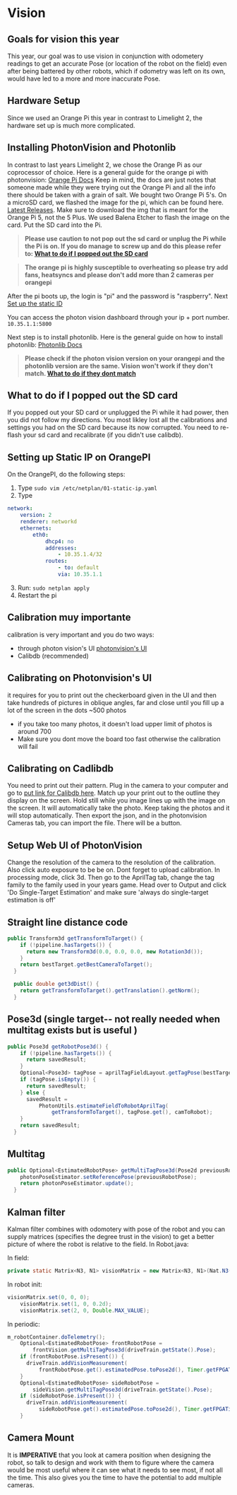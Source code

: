 # Vision

## Goals for vision this year

This year, our goal was to use vision in conjunction with odometery readings to get an accurate Pose (or location of the robot on the field) even after being battered by other robots, which if odometry was left on its own, would have led to a more and more inaccurate Pose.

## Hardware Setup
Since we used an Orange Pi this year in contrast to Limelight 2, the hardware set up is much more complicated. 

## Installing PhotonVision and Photonlib

In contrast to last years Limelight 2, we chose the Orange Pi as our coprocessor of choice. Here is a general guide for the orange pi with photonvision: [Orange Pi Docs](https://docs.google.com/document/d/1DAPOnU2NfOp91UnMQnkhyiUAanlCDJ6zl_YsCkCMZdA/edit) Keep in mind, the docs are just notes that someone made while they were trying out the Orange Pi and all the info there should be taken with a grain of salt. We bought two Orange Pi 5's. On a microSD card, we flashed the image for the pi, which can be found here. [Latest Releases](https://github.com/PhotonVision/photonvision/releases). Make sure to download the img that is meant for the Orange Pi 5, not the 5 Plus. We used Balena Etcher to flash the image on the card. Put the SD card into the Pi. 
>**Please use caution to not pop out the sd card or unplug the Pi while the Pi is on. If you do manage to screw up and do this please refer to: [What to do if I popped out the SD card](#what-to-do-if-i-popped-out-the-sd-card)**
>

>**The orange pi is highly susceptible to overheating so please try add fans, heatsyncs and please don't add more than 2 cameras per orangepi**
>

After the pi boots up, the login is "pi" and the password is "raspberry". Next [Set up the static ID](#setting-up-static-ip-on-orangepi)

You can access the photon vision dashboard through your ip + port number. ```10.35.1.1:5800```

Next step is to install photonlib. Here is the general guide on how to install photonlib: [Photonlib Docs](https://docs.photonvision.org/en/latest/docs/programming/photonlib/adding-vendordep.html)
>**Please check if the photon vision version on your orangepi and the photonlib version are the same. Vision won't work if they don't match. [What to do if they dont match](#what-to-do-if-photonlib-version-doesnt-match-with-photon-vision-version)**
>

## What to do if I popped out the SD card

If you popped out your SD card or unplugged the Pi while it had power, then you did not follow my directions. You most likley lost all the calibrations and settings you had on the SD card because its now corrupted. You need to re-flash your sd card and recalibrate (if you didn't use calibdb).

## Setting up Static IP on OrangePI

On the OrangePI, do the following steps:

1. Type ```sudo vim /etc/netplan/01-static-ip.yaml```
2. Type
```yaml
network:
    version: 2
    renderer: networkd
    ethernets:
        eth0:
            dhcp4: no
            addresses:
                - 10.35.1.4/32
            routes:
                - to: default
                via: 10.35.1.1           
```

3. Run: `sudo netplan apply`
4. Restart the pi

## Calibration muy importante 
calibration is very important and you do two ways:
* through photon vision's UI [photonvision's UI](#photonvisions-ui)
* Calibdb (recommended)

## Calibrating on Photonvision's UI
it requires for you to print out the checkerboard given in the UI and then take hundreds of pictures in oblique angles, far and close until you fill up a lot of the screen in the dots ~500 photos

* if you take too many photos, it doesn't load upper limit of photos is around 700
* Make sure you dont move the board too fast otherwise the calibration will fail

## Calibrating on Cadlibdb
You need to print out their pattern. Plug in the camera to your computer and go to [put link for Calibdb here](). Match up your print out to the outline they display on the screen. Hold still while you image lines up with the image on the screen. It will automatically take the photo. Keep taking the photos and it will stop automatically. Then export the json, and in the photonvision Cameras tab, you can import the file. There will be a button.

## Setup Web UI of PhotonVision
Change the resolution of the camera to the resolution of the calibration. Also click auto exposure to be be on. Dont forget to upload calibration. In processing mode, click 3d. Then go to the AprilTag tab, change the tag family to the family used in your years game. Head over to Output and click 'Do Single-Target Estimation' and make sure 'always do single-target estimation is off'


## Straight line distance code
```java
public Transform3d getTransformToTarget() {
    if (!pipeline.hasTargets()) {
      return new Transform3d(0.0, 0.0, 0.0, new Rotation3d());
    }
    return bestTarget.getBestCameraToTarget();
  }

  public double get3dDist() {
    return getTransformToTarget().getTranslation().getNorm();
  }
  ```

## Pose3d (single target-- not really needed when multitag exists but is useful )
```java
public Pose3d getRobotPose3d() {
    if (!pipeline.hasTargets()) {
      return savedResult;
    }
    Optional<Pose3d> tagPose = aprilTagFieldLayout.getTagPose(bestTarget.getFiducialId());
    if (tagPose.isEmpty()) {
      return savedResult;
    } else {
      savedResult =
          PhotonUtils.estimateFieldToRobotAprilTag(
              getTransformToTarget(), tagPose.get(), camToRobot);
    }
    return savedResult;
  }
```

## Multitag 
```java
public Optional<EstimatedRobotPose> getMultiTagPose3d(Pose2d previousRobotPose) {
    photonPoseEstimator.setReferencePose(previousRobotPose);
    return photonPoseEstimator.update();
  }
```

## Kalman filter
Kalman filter combines with odomotery with pose of the robot and you can supply matrices (specifies the degree trust in the vision) to get a better picture of where the robot is relative to the field. 
In Robot.java:

In field:
```java
private static Matrix<N3, N1> visionMatrix = new Matrix<N3, N1>(Nat.N3(), Nat.N1());
```
In robot init:
```java
visionMatrix.set(0, 0, 0);
    visionMatrix.set(1, 0, 0.2d);
    visionMatrix.set(2, 0, Double.MAX_VALUE);
```
In periodic:

```java
m_robotContainer.doTelemetry();
    Optional<EstimatedRobotPose> frontRobotPose =
        frontVision.getMultiTagPose3d(driveTrain.getState().Pose);
    if (frontRobotPose.isPresent()) {
      driveTrain.addVisionMeasurement(
          frontRobotPose.get().estimatedPose.toPose2d(), Timer.getFPGATimestamp(), visionMatrix);
    }
    Optional<EstimatedRobotPose> sideRobotPose =
        sideVision.getMultiTagPose3d(driveTrain.getState().Pose);
    if (sideRobotPose.isPresent()) {
      driveTrain.addVisionMeasurement(
          sideRobotPose.get().estimatedPose.toPose2d(), Timer.getFPGATimestamp(), visionMatrix);
    }
```

## Camera Mount
It is **IMPERATIVE** that you look at camera position when designing the robot, so talk to design and work with them to figure where the camera would be most useful where it can see what it needs to see most, if not all the time. This also gives you the time to have the potential to add multiple cameras.